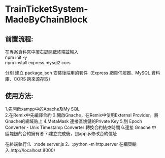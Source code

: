 ﻿# TrainTicketSystem-MadeByChainBlock

## 前置流程:
在專案資料夾中按右鍵開啟終端並輸入<br>
npm init -y <br>
npm install express mysql2 cors <br>

分別
建立 package.json
安裝後端用的套件（Express 網頁伺服器、MySQL 資料庫、CORS 跨來源存取）

## 使用方法:
1.先開啟xampp中的Apache及My SQL  <br>
2.在Remix中先編譯合約
3.開啟Gnache，在Remix中使用External Provider，將Gnache的網域貼上
4.MetaMask 連接區塊鏈的Private Key
5.到 Epoch Converter - Unix Timestamp Converter 轉換合約結束時間
6.連接 Gnache 中區塊鏈的合約擁有者
7:建立完成後，到app.js修改合約位址

在終端執行:1、:node server.js
    		  2、:python -m http.server
在網頁輸入:http://localhost:8000/
